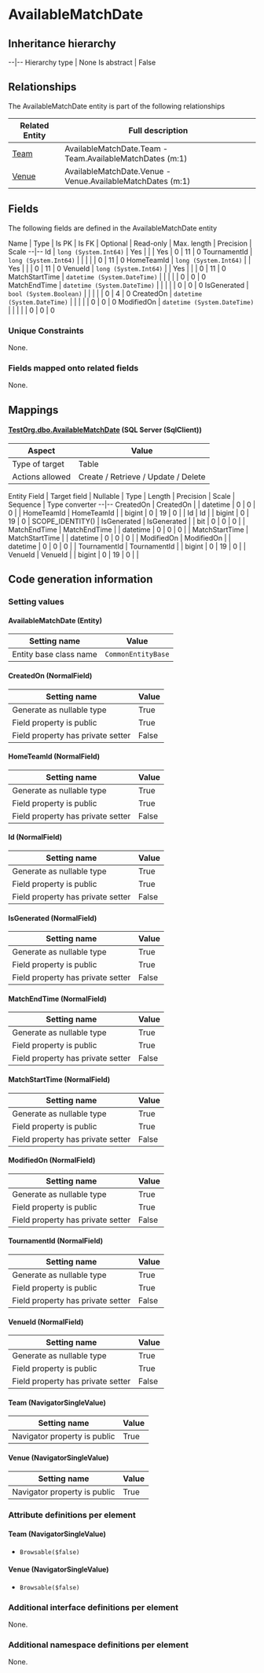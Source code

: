 ﻿AvailableMatchDate
================

## Inheritance hierarchy

--|--
Hierarchy type | None
Is abstract | False

## Relationships

The AvailableMatchDate entity is part of the following relationships 

Related Entity | Full description 
--|--
[Team](../../_DefaultGroup/Entities/Team.htm) | AvailableMatchDate.Team - Team.AvailableMatchDates (m:1) 
[Venue](../../_DefaultGroup/Entities/Venue.htm) | AvailableMatchDate.Venue - Venue.AvailableMatchDates (m:1) 

## Fields

The following fields are defined in the AvailableMatchDate entity 

Name | Type | Is PK | Is FK | Optional | Read-only | Max. length | Precision | Scale
--|--
Id | `long (System.Int64)` |  Yes |  |  | Yes | 0 | 11 | 0
TournamentId | `long (System.Int64)` |   |  |  |  | 0 | 11 | 0
HomeTeamId | `long (System.Int64)` |   | Yes |  |  | 0 | 11 | 0
VenueId | `long (System.Int64)` |   | Yes |  |  | 0 | 11 | 0
MatchStartTime | `datetime (System.DateTime)` |   |  |  |  | 0 | 0 | 0
MatchEndTime | `datetime (System.DateTime)` |   |  |  |  | 0 | 0 | 0
IsGenerated | `bool (System.Boolean)` |   |  |  |  | 0 | 4 | 0
CreatedOn | `datetime (System.DateTime)` |   |  |  |  | 0 | 0 | 0
ModifiedOn | `datetime (System.DateTime)` |   |  |  |  | 0 | 0 | 0

### Unique Constraints
None.

### Fields mapped onto related fields
None.

## Mappings

#### [TestOrg.dbo.AvailableMatchDate](../../../SQL_Server_SqlClient/TestOrg/dbo/AvailableMatchDate.htm) (SQL Server (SqlClient))

Aspect | Value
--|--
Type of target | Table
Actions allowed | Create / Retrieve / Update / Delete

Entity Field | Target field | Nullable | Type | Length | Precision | Scale | Sequence | Type converter
--|--
CreatedOn | CreatedOn |  | datetime | 0 | 0 | 0 |  | 
HomeTeamId | HomeTeamId |  | bigint | 0 | 19 | 0 |  | 
Id | Id |  | bigint | 0 | 19 | 0 | SCOPE_IDENTITY() | 
IsGenerated | IsGenerated |  | bit | 0 | 0 | 0 |  | 
MatchEndTime | MatchEndTime |  | datetime | 0 | 0 | 0 |  | 
MatchStartTime | MatchStartTime |  | datetime | 0 | 0 | 0 |  | 
ModifiedOn | ModifiedOn |  | datetime | 0 | 0 | 0 |  | 
TournamentId | TournamentId |  | bigint | 0 | 19 | 0 |  | 
VenueId | VenueId |  | bigint | 0 | 19 | 0 |  | 

## Code generation information

### Setting values
#### AvailableMatchDate (Entity)
Setting name | Value
--|--
Entity base class name | `CommonEntityBase`

#### CreatedOn (NormalField)
Setting name | Value
--|--
Generate as nullable type | True
Field property is public | True
Field property has private setter | False

#### HomeTeamId (NormalField)
Setting name | Value
--|--
Generate as nullable type | True
Field property is public | True
Field property has private setter | False

#### Id (NormalField)
Setting name | Value
--|--
Generate as nullable type | True
Field property is public | True
Field property has private setter | False

#### IsGenerated (NormalField)
Setting name | Value
--|--
Generate as nullable type | True
Field property is public | True
Field property has private setter | False

#### MatchEndTime (NormalField)
Setting name | Value
--|--
Generate as nullable type | True
Field property is public | True
Field property has private setter | False

#### MatchStartTime (NormalField)
Setting name | Value
--|--
Generate as nullable type | True
Field property is public | True
Field property has private setter | False

#### ModifiedOn (NormalField)
Setting name | Value
--|--
Generate as nullable type | True
Field property is public | True
Field property has private setter | False

#### TournamentId (NormalField)
Setting name | Value
--|--
Generate as nullable type | True
Field property is public | True
Field property has private setter | False

#### VenueId (NormalField)
Setting name | Value
--|--
Generate as nullable type | True
Field property is public | True
Field property has private setter | False

#### Team (NavigatorSingleValue)
Setting name | Value
--|--
Navigator property is public | True

#### Venue (NavigatorSingleValue)
Setting name | Value
--|--
Navigator property is public | True

### Attribute definitions per element

#### Team (NavigatorSingleValue)

* `Browsable($false)`

#### Venue (NavigatorSingleValue)

* `Browsable($false)`


### Additional interface definitions per element

None.

### Additional namespace definitions per element

None.
